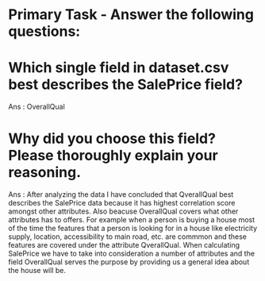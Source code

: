 # Primary Task - Answer the following questions:

# Which single field in dataset.csv best describes the SalePrice field?

Ans : OverallQual

# Why did you choose this field? Please thoroughly explain your reasoning.

Ans : After analyzing the data I have concluded that QverallQual best describes the SalePrice data because it has highest correlation score amongst other attributes.
     Also beacuse OverallQual covers what other attributes has to offers. 
    For example when a person is buying a house most of the time the features that a person is looking for in a house like electricity supply, location, accessibility to main     road, etc. are commmon and these features are covered under the attribute QverallQual. 
     When calculating SalePrice we have to take into consideration a number of attributes and the field OverallQual serves the purpose by providing us a general idea about the house will be.
